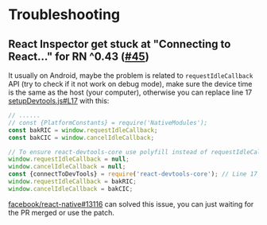 # Troubleshooting

## React Inspector get stuck at "Connecting to React…" for RN ^0.43 ([#45](https://github.com/jhen0409/react-native-debugger/issues/45))

It usually on Android, maybe the problem is related to `requestIdleCallback` API (try to check if it not work on debug mode), make sure the device time is the same as the host (your computer), otherwise you can replace line 17 [setupDevtools.js#L17](https://github.com/facebook/react-native/blob/dba133a29194e300e9a2e9e6753f9d4e3a13c194/Libraries/Core/Devtools/setupDevtools.js#L17) with this:



```js
// ......
// const {PlatformConstants} = require('NativeModules');
const bakRIC = window.requestIdleCallback;
const bakCIC = window.cancelIdleCallback;

// To ensure react-devtools-core use polyfill instead of requestIdleCallback
window.requestIdleCallback = null;
window.cancelIdleCallback = null;
const {connectToDevTools} = require('react-devtools-core'); // Line 17
window.requestIdleCallback = bakRIC;
window.cancelIdleCallback = bakCIC;
```

[facebook/react-native#13116](https://github.com/facebook/react-native/pull/13116) can solved this issue, you can just waiting for the PR merged or use the patch.
